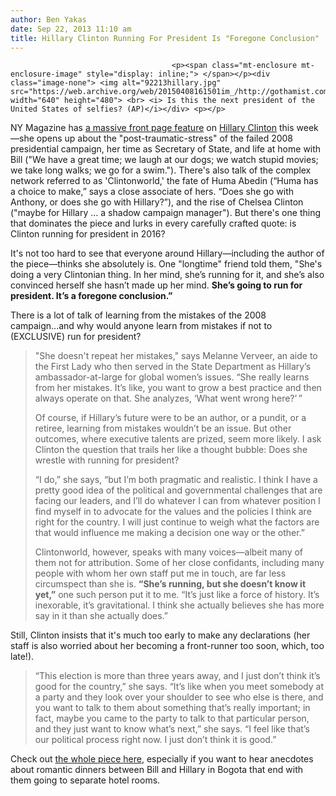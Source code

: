 ```yaml
---
author: Ben Yakas
date: Sep 22, 2013 11:10 am
title: Hillary Clinton Running For President Is "Foregone Conclusion"
---
```


	
										<p><span class="mt-enclosure mt-enclosure-image" style="display: inline;"> </span></p><div class="image-none"> <img alt="92213hillary.jpg" src="https://web.archive.org/web/20150408161501im_/http://gothamist.com/attachments/byakas/92213hillary.jpg" width="640" height="480"> <br> <i> Is this the next president of the United States of selfies? (AP)</i></div> <p></p>

<p>NY Magazine has <a href="https://web.archive.org/web/20150408161501/http://nymag.com/news/features/hillary-clinton-2013-9/">a massive front page feature</a> on <a href="https://web.archive.org/web/20150408161501/http://gothamist.com/tags/hillaryclinton">Hillary Clinton</a> this week&#x2014;she opens up about the &quot;post-traumatic-stress&quot; of the failed 2008 presidential campaign, her time as Secretary of State, and life at home with Bill (&quot;We have a great time; we laugh at our dogs; we watch stupid movies; we take long walks; we go for a swim.&quot;). There&apos;s also talk of the complex network referred to as &apos;Clintonworld,&apos; the fate of Huma Abedin (&#x201C;Huma has a choice to make,&#x201D; says a close associate of hers. &#x201C;Does she go with Anthony, or does she go with Hillary?&#x201D;), and the rise of Chelsea Clinton (&quot;maybe for Hillary &#x2026; a shadow campaign manager&quot;). But there&apos;s one thing that dominates the piece and lurks in every carefully crafted quote: is Clinton running for president in 2016?</p>

<p>It&apos;s not too hard to see that everyone around Hillary&#x2014;including the author of the piece&#x2014;thinks she absolutely is. One &quot;longtime&quot; friend told them, &quot;She&apos;s doing a very Clintonian thing. In her mind, she&#x2019;s running for it, and she&#x2019;s also convinced herself she hasn&#x2019;t made up her mind. <strong>She&#x2019;s going to run for president. It&#x2019;s a foregone conclusion.&#x201D;</strong></p>

<p>There is a lot of talk of learning from the mistakes of the 2008 campaign...and why would anyone learn from mistakes if not to (EXCLUSIVE) run for president? </p>

<blockquote>&quot;She doesn&apos;t repeat her mistakes,&quot; says Melanne Verveer, an aide to the First Lady who then served in the State Department as Hillary&#x2019;s ambassador-at-large for global women&#x2019;s issues. &#x201C;She really learns from her mistakes. It&#x2019;s like, you want to grow a best practice and then always operate on that. She analyzes, &#x2018;What went wrong here?&#x2019;&#x2009;&#x201D;

<p>Of course, if Hillary&#x2019;s future were to be an author, or a pundit, or a retiree, learning from mistakes wouldn&#x2019;t be an issue. But other outcomes, where executive talents are prized, seem more likely. I ask Clinton the question that trails her like a thought bubble: Does she wrestle with running for president?</p>

<p>&#x201C;I do,&#x201D; she says, &#x201C;but I&#x2019;m both pragmatic and realistic. I think I have a pretty good idea of the political and governmental challenges that are facing our leaders, and I&#x2019;ll do whatever I can from whatever position I find myself in to advocate for the values and the policies I think are right for the country. I will just continue to weigh what the factors are that would influence me making a decision one way or the other.&#x201D;</p>

<p>Clintonworld, however, speaks with many voices&#xAD;&#x2014;albeit many of them not for attribution. Some of her close confidants, including many people with whom her own staff put me in touch, are far less circumspect than she is. <strong>&#x201C;She&#x2019;s running, but she doesn&#x2019;t know it yet,&#x201D;</strong> one such person put it to me. &#x201C;It&#x2019;s just like a force of history. It&#x2019;s inexorable, it&#x2019;s gravitational. I think she actually believes she has more say in it than she actually does.&#x201D;</p></blockquote><p></p>

<p>Still, Clinton insists that it&apos;s much too early to make any declarations (her staff is also worried about her becoming a front-runner too soon, which, too late!). </p>

<blockquote>&#x201C;This election is more than three years away, and I just don&#x2019;t think it&#x2019;s good for the country,&#x201D; she says. &#x201C;It&#x2019;s like when you meet somebody at a party and they look over your shoulder to see who else is there, and you want to talk to them about something that&#x2019;s really important; in fact, maybe you came to the party to talk to that particular person, and they just want to know what&#x2019;s next,&#x201D; she says. &#x201C;I feel like that&#x2019;s our political process right now. I just don&#x2019;t think it is good.&#x201D;</blockquote>

<p>Check out <a href="https://web.archive.org/web/20150408161501/http://nymag.com/news/features/hillary-clinton-2013-9/">the whole piece here</a>, especially if you want to hear anecdotes about romantic dinners between Bill and Hillary in Bogota that end with them going to separate hotel rooms.</p>					
										
									
				